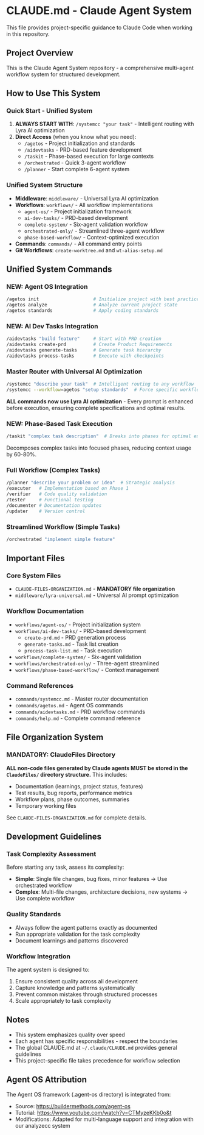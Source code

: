 # CLAUDE.md - Claude Agent System
This file provides project-specific guidance to Claude Code when working in this repository.

## Project Overview
This is the Claude Agent System repository - a comprehensive multi-agent workflow system for structured development. 

## How to Use This System

### Quick Start - Unified System
1. **ALWAYS START WITH**: `/systemcc "your task"` - Intelligent routing with Lyra AI optimization
2. **Direct Access** (when you know what you need):
   - `/agetos` - Project initialization and standards
   - `/aidevtasks` - PRD-based feature development
   - `/taskit` - Phase-based execution for large contexts
   - `/orchestrated` - Quick 3-agent workflow
   - `/planner` - Start complete 6-agent system

### Unified System Structure
- **Middleware**: `middleware/` - Universal Lyra AI optimization
- **Workflows**: `workflows/` - All workflow implementations
  - `agent-os/` - Project initialization framework
  - `ai-dev-tasks/` - PRD-based development
  - `complete-system/` - Six-agent validation workflow
  - `orchestrated-only/` - Streamlined three-agent workflow
  - `phase-based-workflow/` - Context-optimized execution
- **Commands**: `commands/` - All command entry points
- **Git Workflows**: `create-worktree.md` and `wt-alias-setup.md`

## Unified System Commands

### NEW: Agent OS Integration
```bash
/agetos init                    # Initialize project with best practices
/agetos analyze                 # Analyze current project state
/agetos standards               # Apply coding standards
```

### NEW: AI Dev Tasks Integration  
```bash
/aidevtasks "build feature"     # Start with PRD creation
/aidevtasks create-prd          # Create Product Requirements
/aidevtasks generate-tasks      # Generate task hierarchy
/aidevtasks process-tasks       # Execute with checkpoints
```

### Master Router with Universal AI Optimization
```bash
/systemcc "describe your task"  # Intelligent routing to any workflow
/systemcc --workflow=agetos "setup standards"  # Force specific workflow
```
**ALL commands now use Lyra AI optimization** - Every prompt is enhanced before execution, ensuring complete specifications and optimal results.

### NEW: Phase-Based Task Execution
```bash
/taskit "complex task description"  # Breaks into phases for optimal execution
```
Decomposes complex tasks into focused phases, reducing context usage by 60-80%.

### Full Workflow (Complex Tasks)
```bash
/planner "describe your problem or idea"  # Strategic analysis
/executer   # Implementation based on Phase 1
/verifier   # Code quality validation
/tester     # Functional testing
/documenter # Documentation updates
/updater    # Version control
```

### Streamlined Workflow (Simple Tasks)
```bash
/orchestrated "implement simple feature"
```

## Important Files

### Core System Files
- `CLAUDE-FILES-ORGANIZATION.md` - **MANDATORY file organization**
- `middleware/lyra-universal.md` - Universal AI prompt optimization

### Workflow Documentation
- `workflows/agent-os/` - Project initialization system
- `workflows/ai-dev-tasks/` - PRD-based development
  - `create-prd.md` - PRD generation process
  - `generate-tasks.md` - Task list creation
  - `process-task-list.md` - Task execution
- `workflows/complete-system/` - Six-agent validation
- `workflows/orchestrated-only/` - Three-agent streamlined
- `workflows/phase-based-workflow/` - Context management

### Command References
- `commands/systemcc.md` - Master router documentation
- `commands/agetos.md` - Agent OS commands
- `commands/aidevtasks.md` - PRD workflow commands
- `commands/help.md` - Complete command reference

## File Organization System

### MANDATORY: ClaudeFiles Directory
**ALL non-code files generated by Claude agents MUST be stored in the `ClaudeFiles/` directory structure.** This includes:
- Documentation (learnings, project status, features)
- Test results, bug reports, performance metrics
- Workflow plans, phase outcomes, summaries
- Temporary working files

See `CLAUDE-FILES-ORGANIZATION.md` for complete details.

## Development Guidelines

### Task Complexity Assessment
Before starting any task, assess its complexity:
- **Simple**: Single file changes, bug fixes, minor features → Use orchestrated workflow
- **Complex**: Multi-file changes, architecture decisions, new systems → Use complete workflow

### Quality Standards
- Always follow the agent patterns exactly as documented
- Run appropriate validation for the task complexity
- Document learnings and patterns discovered

### Workflow Integration
The agent system is designed to:
1. Ensure consistent quality across all development
2. Capture knowledge and patterns systematically
3. Prevent common mistakes through structured processes
4. Scale appropriately to task complexity

## Notes
- This system emphasizes quality over speed
- Each agent has specific responsibilities - respect the boundaries
- The global CLAUDE.md at `~/.claude/CLAUDE.md` provides general guidelines
- This project-specific file takes precedence for workflow selection

## Agent OS Attribution
The Agent OS framework (.agent-os directory) is integrated from:
- Source: https://buildermethods.com/agent-os
- Tutorial: https://www.youtube.com/watch?v=CTMyzeKKb0o&t
- Modifications: Adapted for multi-language support and integration with our analyzecc system